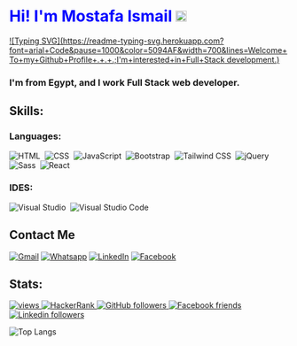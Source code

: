 <h1 align="left;" style="color:blue">
Hi! I'm Mostafa Ismail  <img src="https://media.giphy.com/media/hvRJCLFzcasrR4ia7z/giphy.gif" width="20">
</h1>

[![Typing SVG](https://readme-typing-svg.herokuapp.com?font=arial+Code&pause=1000&color=5094AF&width=700&lines=Welcome+To+my+Github+Profile+.+.+.;I'm+interested+in+Full+Stack development.)](https://git.io/typing-svg)


### I'm from Egypt, and I work Full Stack web developer.

## Skills:
### Languages:

![HTML](https://img.shields.io/badge/HTML-E34F26?style=for-the-badge&logo=html5&logoColor=white)&nbsp;
![CSS](https://img.shields.io/badge/CSS-1572B6?style=for-the-badge&logo=css3&logoColor=white)&nbsp;
![JavaScript](https://img.shields.io/badge/JavaScript-F7DF1E?style=for-the-badge&logo=javascript&logoColor=black)&nbsp;
![Bootstrap](https://img.shields.io/badge/Bootstrap-7952B3?style=for-the-badge&logo=bootstrap&logoColor=white)&nbsp;
![Tailwind CSS](https://img.shields.io/badge/Tailwind_CSS-06B6D4?style=for-the-badge&logo=tailwindcss&logoColor=white)&nbsp;
![jQuery](https://img.shields.io/badge/jQuery-0769AD?style=for-the-badge&logo=jquery&logoColor=white)&nbsp;
![Sass](https://img.shields.io/badge/Sass-CC6699?style=for-the-badge&logo=sass&logoColor=white)&nbsp;
![React](https://img.shields.io/badge/React-61DAFB?style=for-the-badge&logo=react&logoColor=black)&nbsp;
### IDES:
![Visual Studio](https://img.shields.io/badge/Visual_Studio-5C2D91?style=for-the-badge&logo=visualstudio&logoColor=white)&nbsp;
![Visual Studio Code](https://img.shields.io/badge/Visual%20Studio%20Code-0078d7.svg?style=for-the-badge&logo=visual-studio-code&logoColor=white)&nbsp;


##  Contact Me

<p align="left">
    <a href="asmaylmr117@gmail.com"><img img src="https://img.shields.io/badge/gmail-%23EA4335.svg?logo=gmail&logoColor=white" alt="Gmail"/></a>
    <a href="https://wa.me/+201066915691"><img src="https://img.shields.io/badge/whatsapp-%2325D366.svg?logo=whatsapp&logoColor=white" alt="Whatsapp"/></a>
    <a href="https://www.linkedin.com/in/mostafa-ismail-alanani-657228259/?lipi=urn%3Ali%3Apage%3Ad_flagship3_feed%3BsEHEwNQfQwaEwJnzMlv0Bw%3D%3D"><img src="https://img.shields.io/badge/linkedin-%230A66C2.svg?logo=linkedin&logoColor=white" alt="LinkedIn"/></a>
    <a href="https://www.facebook.com/mostafa.enani.71"><img src="https://img.shields.io/badge/facebook-%231877F2.svg?logo=facebook&logoColor=white" alt="Facebook"/></a>
</p>

## Stats:
<p align="center">
<p align="left">
  <a href="https://github.com/asmaylmr117">
    <img src="https://komarev.com/ghpvc/?username=aknafea01&color=0d1117" alt="views" />
  </a>
  <a href="https://www.hackerrank.com/profile/nafeaworks">
    <img alt="HackerRank" src="https://img.shields.io/badge/hackerrank-20+-green?color=0d1117&logo=hackerrank">
  </a>
  <a href="https://github.com/asmaylmr117?tab=followers">
    <img alt="GitHub followers" src="https://img.shields.io/github/followers/aknafea01?color=0d1117&logo=github">
  </a>
    <a href="https://www.facebook.com/mostafa.enani.71">
    <img alt="Facebook friends" src="https://img.shields.io/badge/friends-4.5K-blue?color=0d1117&logo=facebook">
  </a>
  <a href="https://www.linkedin.com/in/mostafa-ismail-alanani-657228259/?lipi=urn%3Ali%3Apage%3Ad_flagship3_feed%3BsEHEwNQfQwaEwJnzMlv0Bw%3D%3D">
    <img alt="Linkedin followers" src="https://img.shields.io/badge/followers-453-blue?color=0d1117&logo=linkedin">
  </a>

![Top Langs](https://github-readme-stats.vercel.app/api/top-langs/?username=asmaylmr117&layout=compact)
</p>
